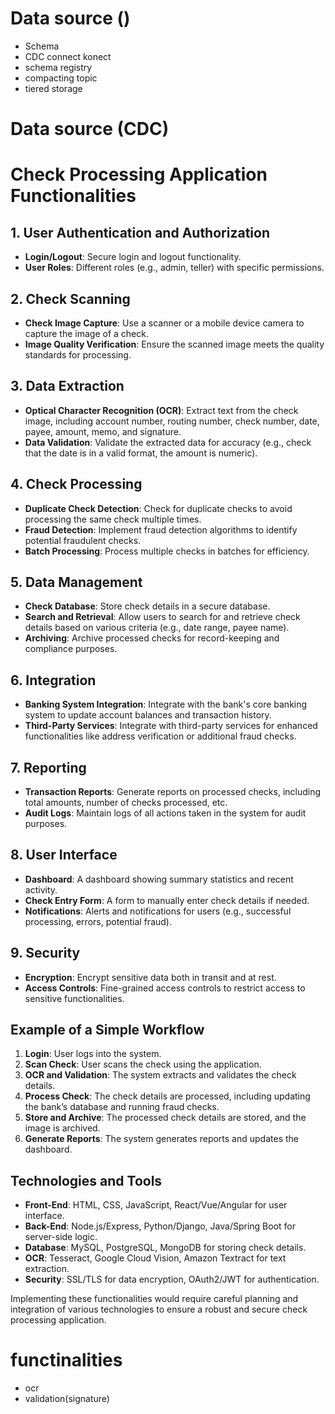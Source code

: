 # Data source ()
-  Schema
-  CDC connect konect 
-  schema registry 
- compacting topic
- tiered storage

# Data source (CDC)
# Check Processing Application Functionalities

## 1. User Authentication and Authorization
- **Login/Logout**: Secure login and logout functionality.
- **User Roles**: Different roles (e.g., admin, teller) with specific permissions.

## 2. Check Scanning
- **Check Image Capture**: Use a scanner or a mobile device camera to capture the image of a check.
- **Image Quality Verification**: Ensure the scanned image meets the quality standards for processing.

## 3. Data Extraction
- **Optical Character Recognition (OCR)**: Extract text from the check image, including account number, routing number, check number, date, payee, amount, memo, and signature.
- **Data Validation**: Validate the extracted data for accuracy (e.g., check that the date is in a valid format, the amount is numeric).

## 4. Check Processing
- **Duplicate Check Detection**: Check for duplicate checks to avoid processing the same check multiple times.
- **Fraud Detection**: Implement fraud detection algorithms to identify potential fraudulent checks.
- **Batch Processing**: Process multiple checks in batches for efficiency.

## 5. Data Management
- **Check Database**: Store check details in a secure database.
- **Search and Retrieval**: Allow users to search for and retrieve check details based on various criteria (e.g., date range, payee name).
- **Archiving**: Archive processed checks for record-keeping and compliance purposes.

## 6. Integration
- **Banking System Integration**: Integrate with the bank's core banking system to update account balances and transaction history.
- **Third-Party Services**: Integrate with third-party services for enhanced functionalities like address verification or additional fraud checks.

## 7. Reporting
- **Transaction Reports**: Generate reports on processed checks, including total amounts, number of checks processed, etc.
- **Audit Logs**: Maintain logs of all actions taken in the system for audit purposes.

## 8. User Interface
- **Dashboard**: A dashboard showing summary statistics and recent activity.
- **Check Entry Form**: A form to manually enter check details if needed.
- **Notifications**: Alerts and notifications for users (e.g., successful processing, errors, potential fraud).

## 9. Security
- **Encryption**: Encrypt sensitive data both in transit and at rest.
- **Access Controls**: Fine-grained access controls to restrict access to sensitive functionalities.

## Example of a Simple Workflow

1. **Login**: User logs into the system.
2. **Scan Check**: User scans the check using the application.
3. **OCR and Validation**: The system extracts and validates the check details.
4. **Process Check**: The check details are processed, including updating the bank’s database and running fraud checks.
5. **Store and Archive**: The processed check details are stored, and the image is archived.
6. **Generate Reports**: The system generates reports and updates the dashboard.

## Technologies and Tools

- **Front-End**: HTML, CSS, JavaScript, React/Vue/Angular for user interface.
- **Back-End**: Node.js/Express, Python/Django, Java/Spring Boot for server-side logic.
- **Database**: MySQL, PostgreSQL, MongoDB for storing check details.
- **OCR**: Tesseract, Google Cloud Vision, Amazon Textract for text extraction.
- **Security**: SSL/TLS for data encryption, OAuth2/JWT for authentication.

Implementing these functionalities would require careful planning and integration of various technologies to ensure a robust and secure check processing application.


#  functinalities
- ocr
- validation(signature)